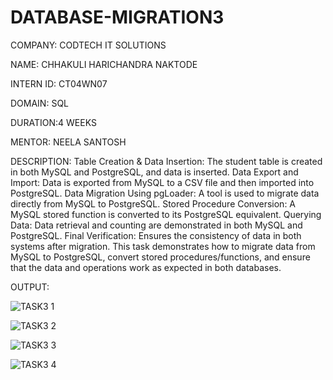 # DATABASE-MIGRATION3
COMPANY: CODTECH IT SOLUTIONS

NAME: CHHAKULI HARICHANDRA NAKTODE

INTERN ID: CT04WN07

DOMAIN: SQL

DURATION:4 WEEKS

MENTOR: NEELA SANTOSH

DESCRIPTION:
Table Creation & Data Insertion: The student table is created in both MySQL and PostgreSQL, and data is inserted. Data Export and Import: Data is exported from MySQL to a CSV file and then imported into PostgreSQL. Data Migration Using pgLoader: A tool is used to migrate data directly from MySQL to PostgreSQL. Stored Procedure Conversion: A MySQL stored function is converted to its PostgreSQL equivalent. Querying Data: Data retrieval and counting are demonstrated in both MySQL and PostgreSQL. Final Verification: Ensures the consistency of data in both systems after migration. This task demonstrates how to migrate data from MySQL to PostgreSQL, convert stored procedures/functions, and ensure that the data and operations work as expected in both databases.

OUTPUT:

![TASK3 1](https://github.com/user-attachments/assets/e9560252-80ff-4889-b447-981d3f4e7bad)

![TASK3 2](https://github.com/user-attachments/assets/34c9a921-6987-4a90-845f-df628a28cfa3)

![TASK3 3](https://github.com/user-attachments/assets/05f7013c-101b-4cb8-aebb-fde3d3200f33)

![TASK3 4](https://github.com/user-attachments/assets/2780b8c5-b073-4970-b7ad-7317d34b32f4)
